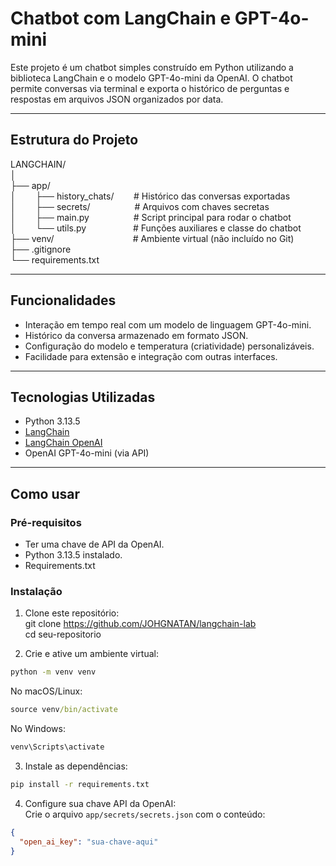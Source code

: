 # Chatbot com LangChain e GPT-4o-mini

Este projeto é um chatbot simples construído em Python utilizando a biblioteca LangChain e o modelo GPT-4o-mini da OpenAI. O chatbot permite conversas via terminal e exporta o histórico de perguntas e respostas em arquivos JSON organizados por data.

---

## Estrutura do Projeto

LANGCHAIN/  
│  
├── app/  
│   &nbsp;&nbsp;&nbsp;&nbsp;&nbsp;&nbsp;&nbsp;├── history_chats/&nbsp;&nbsp;&nbsp;&nbsp;&nbsp;&nbsp;&nbsp;&nbsp;# Histórico das conversas exportadas  
│   &nbsp;&nbsp;&nbsp;&nbsp;&nbsp;&nbsp;&nbsp;├── secrets/&nbsp;&nbsp;&nbsp;&nbsp;&nbsp;&nbsp;&nbsp;&nbsp;&nbsp;&nbsp;&nbsp;&nbsp;&nbsp;&nbsp;&nbsp;&nbsp;&nbsp;&nbsp;# Arquivos com chaves secretas  
│   &nbsp;&nbsp;&nbsp;&nbsp;&nbsp;&nbsp;&nbsp;├── main.py &nbsp;&nbsp;&nbsp;&nbsp;&nbsp;&nbsp;&nbsp;&nbsp;&nbsp;&nbsp;&nbsp;&nbsp;&nbsp;&nbsp;&nbsp;&nbsp;&nbsp;# Script principal para rodar o chatbot  
│   &nbsp;&nbsp;&nbsp;&nbsp;&nbsp;&nbsp;&nbsp;└── utils.py &nbsp;&nbsp;&nbsp;&nbsp;&nbsp;&nbsp;&nbsp;&nbsp;&nbsp;&nbsp;&nbsp;&nbsp;&nbsp;&nbsp;&nbsp;&nbsp;&nbsp;&nbsp;# Funções auxiliares e classe do chatbot  
├── venv/ &nbsp;&nbsp;&nbsp;&nbsp;&nbsp;&nbsp;&nbsp;&nbsp;&nbsp;&nbsp;&nbsp;&nbsp;&nbsp;&nbsp;&nbsp;&nbsp;&nbsp;&nbsp;&nbsp;&nbsp;&nbsp;&nbsp;&nbsp;&nbsp;&nbsp;&nbsp;&nbsp;&nbsp;&nbsp;&nbsp;&nbsp;# Ambiente virtual (não incluído no Git)  
├── .gitignore  
└── requirements.txt  


---

## Funcionalidades

- Interação em tempo real com um modelo de linguagem GPT-4o-mini.
- Histórico da conversa armazenado em formato JSON.
- Configuração do modelo e temperatura (criatividade) personalizáveis.
- Facilidade para extensão e integração com outras interfaces.

---

## Tecnologias Utilizadas

- Python 3.13.5
- [LangChain](https://python.langchain.com/)
- [LangChain OpenAI](https://python.langchain.com/en/latest/modules/llms/integrations/openai.html)
- OpenAI GPT-4o-mini (via API)

---

## Como usar

### Pré-requisitos

- Ter uma chave de API da OpenAI.
- Python 3.13.5 instalado.
- Requirements.txt

### Instalação

1. Clone este repositório:  
git clone https://github.com/JOHGNATAN/langchain-lab  
cd seu-repositorio  

2. Crie e ative um ambiente virtual:  
```cmd
python -m venv venv  
```

No macOS/Linux:
```cmd 
source venv/bin/activate 
```

No Windows: 
```cmd
venv\Scripts\activate  
```
3. Instale as dependências:  
```cmd
pip install -r requirements.txt  
```

4. Configure sua chave API da OpenAI:  
Crie o arquivo `app/secrets/secrets.json` com o conteúdo:  
```json
{
  "open_ai_key": "sua-chave-aqui"
}
